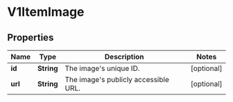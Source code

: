 
# V1ItemImage

## Properties
Name | Type | Description | Notes
------------ | ------------- | ------------- | -------------
**id** | **String** | The image&#39;s unique ID. |  [optional]
**url** | **String** | The image&#39;s publicly accessible URL. |  [optional]



